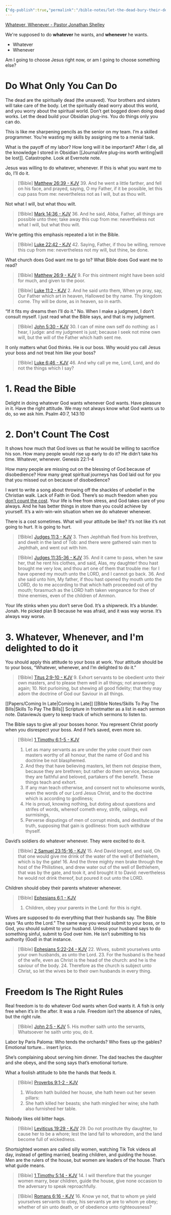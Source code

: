 ```yaml
---
{"dg-publish":true,"permalink":"/bible-notes/let-the-dead-bury-their-dead-pastor-shelley/","tags":["discipleship","sacrifice","dontwasteyourlife","gobigorgohome"],"created":"Apr 16, 2023, 10:40 AM","updated":""}
---
```



[Whatever, Whenever - Pastor Jonathan Shelley](https://www.youtube.com/live/1QSIGvYxy9o?&t=1033)

We're supposed to do **whatever** he wants, and **whenever** he wants.

- Whatever
- Whenever

Am I going to choose Jesus right now, or am I going to choose something else?

# Do What Only You Can Do

The dead are the spiritually dead (the unsaved). Your brothers and sisters will take care of the body. Let the spiritually dead worry about this world, and you worry about the spiritual world. Don’t get bogged down doing dead works. Let the dead build your Obsidian plug-ins. You do things only you can do.

This is like me sharpening pencils as the senior on my team. I’m a skilled programmer. You’re wasting my skills by assigning me to a menial task.

What is the payoff of my labor? How long will it be important? After I die, all the knowledge I stored in Obsidian [[Journal/Are plug-ins worth writing\|will be lost]]. Catastrophe. Look at Evernote note.

Jesus was willing to do whatever, whenever. If this is what you want me to do, I’ll do it. 
> [!Bible] [Matthew 26:39 - KJV](https://bible-api.com/Matthew+26:39?translation=kjv)
> 39. And he went a little farther, and fell on his face, and prayed, saying, O my Father, if it be possible, let this cup pass from me: nevertheless not as I will, but as thou wilt.


Not what I will, but what thou wilt.
> [!Bible] [Mark 14:36 - KJV](https://bible-api.com/Mark+14:36?translation=kjv)
> 36. And he said, Abba, Father, all things are possible unto thee; take away this cup from me: nevertheless not what I will, but what thou wilt.


We’re getting this emphasis repeated a lot in the Bible.
> [!Bible] [Luke 22:42 - KJV](https://bible-api.com/Luke+22:42?translation=kjv)
> 42. Saying, Father, if thou be willing, remove this cup from me: nevertheless not my will, but thine, be done.


What church does God want me to go to? What Bible does God want me to read?

> [!Bible] [Matthew 26:9 - KJV](https://bible-api.com/Matthew+26:9?translation=kjv)
> 9. For this ointment might have been sold for much, and given to the poor.


> [!Bible] [Luke 11:2 - KJV](https://bible-api.com/Luke+11:2?translation=kjv)
> 2. And he said unto them, When ye pray, say, Our Father which art in heaven, Hallowed be thy name. Thy kingdom come. Thy will be done, as in heaven, so in earth.


“If it fits my dreams then I’ll do it.” No. When I make a judgment, I don’t consult myself. I just read what the Bible says, and that is my judgment.
> [!Bible] [John 5:30 - KJV](https://bible-api.com/John+5:30?translation=kjv)
> 30. I can of mine own self do nothing: as I hear, I judge: and my judgment is just; because I seek not mine own will, but the will of the Father which hath sent me.


It only matters what God thinks. He is our boss. Why would you call Jesus your boss and not treat him like your boss?
> [!Bible] [Luke 6:46 - KJV](https://bible-api.com/Luke+6:46?translation=kjv)
> 46. And why call ye me, Lord, Lord, and do not the things which I say?


# 1. Read the Bible

Delight in doing whatever God wants whenever God wants. Have pleasure in it. Have the right attitude. We may not always know what God wants us to do, so we ask him.
Psalm 40:7, 143:10

# 2. Don't Count The Cost

It shows how much that God loves us that he would be willing to sacrifice his son. How many people would rise up early to do it? He didn’t take his time. Whatever, whenever. 
Genesis 22:1-4

How many people are missing out on the blessing of God because of disobedience? How many great spiritual journeys has God laid out for you that you missed out on because of disobedience?

I want to write a song about throwing off the shackles of unbelief in the Christian walk. Lack of Faith in God. There’s so much freedom when  you [don’t count the cost](https://youtu.be/TYo1bWqdXTQ). Your life is free from stress, and God takes care of you always. And he has better things in store than you could achieve by yourself. It’s a win-win-win situation when we do whatever whenever.

There is a cost sometimes. What will your attitude be like? It’s not like it’s not going to hurt. It is going to hurt.
> [!Bible] [Judges 11:3 - KJV](https://bible-api.com/Judges+11:3?translation=kjv)
> 3. Then Jephthah fled from his brethren, and dwelt in the land of Tob: and there were gathered vain men to Jephthah, and went out with him.

> [!Bible] [Judges 11:35-36 - KJV](https://bible-api.com/Judges+11:35-36?translation=kjv)
> 35. And it came to pass, when he saw her, that he rent his clothes, and said, Alas, my daughter! thou hast brought me very low, and thou art one of them that trouble me: for I have opened my mouth unto the LORD, and I cannot go back.
> 36. And she said unto him, My father, if thou hast opened thy mouth unto the LORD, do to me according to that which hath proceeded out of thy mouth; forasmuch as the LORD hath taken vengeance for thee of thine enemies, even of the children of Ammon.


Your life stinks when you don’t serve God. It’s a shipwreck. It’s a blunder. Jonah. He picked plan B because he was afraid, and it was way worse. It’s always way worse.

# 3. Whatever, Whenever, and I'm delighted to do it

You should apply this attitude to your boss at work. Your attitude should be to your boss, “Whatever, whenever, and I’m delighted to do it.”
> [!Bible] [Titus 2:9-10 - KJV](https://bible-api.com/Titus+2:9-10?translation=kjv)
> 9. Exhort servants to be obedient unto their own masters, and to please them well in all things; not answering again;
> 10. Not purloining, but shewing all good fidelity; that they may adorn the doctrine of God our Saviour in all things.


[[Papers/Coming In Late\|Coming In Late]]
[[Bible Notes/Skills To Pay The Bills\|Skills To Pay The Bills]]
Scripture in frontmatter as a list in each sermon note.
DataviewJs query to keep track of which sermons to listen to.

The Bible says to give all your bosses honor. You represent Christ poorly when you disrespect your boss. And if he’s saved, even more so.
> [!Bible] [1 Timothy 6:1-5 - KJV](https://bible-api.com/1Timothy+6:1-5?translation=kjv)
> 1. Let as many servants as are under the yoke count their own masters worthy of all honour, that the name of God and his doctrine be not blasphemed.
> 2. And they that have believing masters, let them not despise them,  because they are brethren; but rather do them service, because they are faithful and beloved, partakers of the benefit. These things teach and exhort.
> 3. If any man teach otherwise, and consent not to wholesome words, even the words of our Lord Jesus Christ, and to the doctrine which is according to godliness;
> 4. He is proud, knowing nothing, but doting about questions and strifes of words, whereof cometh envy, strife, railings, evil surmisings,
> 5. Perverse disputings of men of corrupt minds, and destitute of the truth, supposing that gain is godliness: from such withdraw thyself.

David’s soldiers do whatever whenever. They were excited to do it. 
> [!Bible] [2 Samuel 23:15-16 - KJV](https://bible-api.com/2Samuel+23:15-16?translation=kjv)
> 15. And David longed, and said, Oh that one would give me drink of the water of the well of Bethlehem, which is by the gate!
> 16. And the three mighty men brake through the host of the Philistines, and drew water out of the well of Bethlehem, that was by the gate, and took it, and brought it to David: nevertheless he would not drink thereof, but poured it out unto the LORD.


Children should obey their parents whatever whenever.
> [!Bible] [Ephesians 6:1 - KJV](https://bible-api.com/Ephesians+6:1?translation=kjv)
> 1. Children, obey your parents in the Lord: for this is right.


Wives are supposed to do everything that their husbands say. The Bible says “As unto the Lord.” The same way you would submit to your boss, or to God, you should submit to your husband. Unless your husband says to do something sinful, submit to God over him. He isn’t submitting to his authority (God) in that instance.
> [!Bible] [Ephesians 5:22-24 - KJV](https://bible-api.com/Ephesians+5:22-24?translation=kjv)
> 22. Wives, submit yourselves unto your own husbands, as unto the Lord.
> 23. For the husband is the head of the wife, even as Christ is the head of the church: and he is the saviour of the body.
> 24. Therefore as the church is subject unto Christ, so let the wives be to their own husbands in every thing.


# Freedom Is The Right Rules

Real freedom is to do whatever God wants when God wants it. A fish is only free when it’s in the after. It was a rule. Freedom isn’t the absence of rules, but the right rule.
> [!Bible] [John 2:5 - KJV](https://bible-api.com/John+2:5?translation=kjv)
> 5. His mother saith unto the servants, Whatsoever he saith unto you, do it.


Labor by Paris Paloma:
Who tends the orchards?
Who fixes up the gables?
Emotional torture... insert lyrics.

She’s complaining about serving him dinner. The dad teaches the daughter and she obeys, and the song says that’s emotional torture.

What a foolish attitude to bite the hands that feeds it. 
> [!Bible] [Proverbs 9:1-2 - KJV](https://bible-api.com/Proverbs+9:1-2?translation=kjv)
> 1. Wisdom hath builded her house, she hath hewn out her seven pillars:
> 2. She hath killed her beasts; she hath mingled her wine; she hath also furnished her table.


Nobody likes old bitter hags.
> [!Bible] [Leviticus 19:29 - KJV](https://bible-api.com/Leviticus+19:29?translation=kjv)
> 29. Do not prostitute thy daughter, to cause her to be a whore; lest the land fall to whoredom, and the land become full of wickedness.


Shortsighted women are called silly women, watching Tik Tok videos all day, instead of getting married, beating children, and guiding the house. Men are the rulers of the house, but women are leaders of the house. That’s what guide means.
> [!Bible] [1 Timothy 5:14 - KJV](https://bible-api.com/1Timothy+5:14?translation=kjv)
> 14. I will therefore that the younger women marry, bear children, guide the house, give none occasion to the adversary to speak reproachfully.


> [!Bible] [Romans 6:16 - KJV](https://bible-api.com/Romans+6:16?translation=kjv)
> 16. Know ye not, that to whom ye yield yourselves servants to obey, his servants ye are to whom ye obey; whether of sin unto death, or of obedience unto righteousness?

